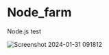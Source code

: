 # Node_farm
Node.js test

![Screenshot 2024-01-31 091812](https://github.com/Emarrest/Node_farm/assets/112563604/6d0cabec-cd51-4cfa-9078-db7a446ab8eb)

